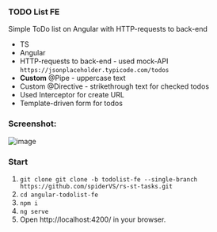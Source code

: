### TODO List FE

Simple ToDo list on Angular with HTTP-requests to back-end

- TS
- Angular
- HTTP-requests to back-end - used mock-API `https://jsonplaceholder.typicode.com/todos`
- **Custom** @Pipe - uppercase text
- Custom @Directive - strikethrough text for checked todos
- Used Interceptor for create URL
- Template-driven form for todos

### Screenshot:

![image](https://user-images.githubusercontent.com/79773329/158948166-0ea8fd26-34e8-40d3-9e66-c378d5cce7e9.png)

### Start

1. `git clone git clone -b todolist-fe --single-branch https://github.com/spiderVS/rs-st-tasks.git`
2. `cd angular-todolist-fe`
3. `npm i`
4. `ng serve`
5. Open http://localhost:4200/ in your browser.
